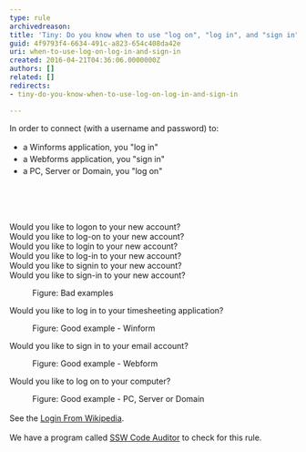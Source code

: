 ```yaml
---
type: rule
archivedreason: 
title: 'Tiny: Do you know when to use "log on", "log in", and "sign in"?'
guid: 4f9793f4-6634-491c-a823-654c408da42e
uri: when-to-use-log-on-log-in-and-sign-in
created: 2016-04-21T04:36:06.0000000Z
authors: []
related: []
redirects:
- tiny-do-you-know-when-to-use-log-on-log-in-and-sign-in

---
```



<div>​In order to connect (with a username and password) to&#58;</div><div><ul><li><span style="line-height&#58;1.5em;">a Winforms application, you &quot;log in&quot;</span><br></li><li><span style="line-height&#58;1.5em;">a Webfo​rms application, you &quot;sign in&quot;</span><br></li><li><span style="line-height&#58;1.5em;">a PC, Server or Domain, you &quot;log on&quot;</span><span style="line-height&#58;1.5em;">​</span><br></li></ul></div><br>
<br><excerpt class='endintro'></excerpt><br>
<p class="ssw15-rteElement-GreyBox">​Would you like to logon to your new account?​<br>Would you like to log-on to your new account?<br>Would you like to login to your new account?<br>Would you like to log-in to your new account?<br>Would you like to signin to your new account?<br>Would you like to sign-in to your new account?</p><dd class="ssw15-rteElement-FigureBad">Figure&#58; Bad examples​<br></dd><p class="ssw15-rteElement-GreyBox">Would you like to log in to your timesheeting application?</p><dd class="ssw15-rteElement-FigureGood">Figure&#58; Good example - Winform<br></dd><p class="ssw15-rteElement-GreyBox">Would you like to sign in to your email account?</p><dd class="ssw15-rteElement-FigureGood">Figure&#58; Good example - Webform​<br></dd><p class="ssw15-rteElement-GreyBox">Would you like to log on to your computer?</p><dd class="ssw15-rteElement-FigureGood">Figure&#58; Good example - PC, Server or Domain</dd><div><br>See the <a href="https&#58;//en.wikipedia.org/wiki/Login#History_and_etymology">Login From Wikipedia</a>.<br><br></div><div>We have a program called <a href="https&#58;//www.ssw.com.au/ssw/CodeAuditor/">SSW Code Auditor​</a> to check for this rule.</div>


